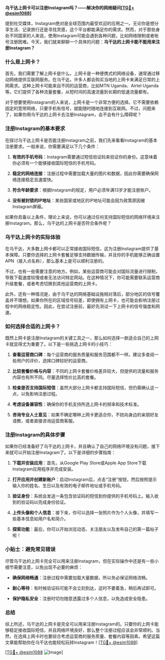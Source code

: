 **乌干达上网卡可以注册Instagram吗？——解决你的网络疑问[[TG💪+ @esim1088](https://t.me/s/esim1088)]**

提到社交媒体，Instagram绝对是全球范围内最受欢迎的应用之一。无论你是想分享生活、记录旅行还是寻找灵感，这个平台都能满足你的需求。然而，对于那些身处不同国家的人来说，使用Instagram可能会遇到各种问题，比如网络限制或者账号注册困难。今天，我们就来聊聊一个具体的问题：**乌干达的上网卡能不能用来注册Instagram？**

### 什么是上网卡？

首先，我们需要了解上网卡是什么。上网卡是一种便携式的网络设备，通常通过移动网络提供互联网服务。在乌干达，许多人都会购买当地的上网卡来满足日常的上网需求。这种上网卡可能来自不同的运营商，比如MTN Uganda、Airtel Uganda等。它们提供了各种流量套餐，从短时间的高速流量到长期的低速流量都有。

对于想要使用Instagram的人来说，上网卡是一个非常方便的选择。它不需要依赖固定的宽带网络，只要手机有信号，就能随时随地连接到互联网。不过，问题来了，如果你用乌干达的上网卡去注册Instagram，会不会有什么障碍呢？

### 注册Instagram的基本要求

在探讨乌干达上网卡是否能注册Instagram之前，我们先来看看Instagram的基本注册要求。一般来说，你需要满足以下几个条件：

1. **有效的手机号码**：Instagram需要通过短信验证码来验证你的身份。这意味着你必须有一个能够接收国际短信的手机号码。
   
2. **稳定的网络连接**：注册过程中需要加载大量的图片和数据，因此你需要确保网络连接稳定且速度快。

3. **符合年龄要求**：根据Instagram的规定，用户必须年满13岁才能注册账户。

4. **没有被封锁的IP地址**：某些国家或地区的IP地址可能会因为政策原因被Instagram屏蔽。

如果你具备以上条件，理论上来说，你可以通过任何支持国际短信的网络环境来注册Instagram。那么，乌干达的上网卡是否符合条件呢？

### 乌干达上网卡的实际体验

在乌干达，大多数上网卡都可以正常接收国际短信，这为注册Instagram提供了基本保障。只要你选择的上网卡套餐足够支持数据传输，并且你的手机能够正确设置APN（接入点名称），那么基本上是可以顺利注册的。

不过，也有一些需要注意的地方。例如，某些运营商可能会对国际流量进行限制，导致下载速度较慢或者无法访问特定网站。在这种情况下，你可能需要联系运营商升级套餐，或者考虑切换到其他运营商的上网卡。

此外，还有一种情况是，由于乌干达的网络基础设施相对落后，部分地区的信号覆盖并不理想。如果你所在的区域信号较差，即使拥有上网卡，也可能会影响注册过程中的网络稳定性。因此，在尝试注册前，最好先测试一下上网卡的信号强度和网速。

### 如何选择合适的上网卡？

既然上网卡是注册Instagram的关键工具之一，那么如何选择一款适合自己的上网卡就显得尤为重要了。以下是一些挑选上网卡的小技巧：

1. **查看运营商口碑**：每个运营商的服务质量和服务范围都不一样。建议多查阅一些用户的评价，选择口碑较好的运营商。

2. **比较套餐价格与内容**：不同的上网卡套餐价格差异较大，但提供的流量和服务内容也有所不同。尽量选择性价比高的套餐。

3. **检查是否支持国际短信**：虽然大部分上网卡都支持国际短信，但仍需确认这一点，以免影响注册过程。

4. **考虑设备兼容性**：确保你的手机支持所选上网卡的频率和技术标准。

5. **咨询专业人士意见**：如果不确定哪种上网卡更适合你，不妨向身边的亲朋好友请教，或者直接咨询运营商客服。

### 注册Instagram的具体步骤

如果你已经准备好了乌干达的上网卡，并且确认了自己的网络环境没有问题，接下来就可以开始注册Instagram了。以下是详细的步骤指南：

1. **下载并安装应用**：首先，从Google Play Store或Apple App Store下载Instagram应用程序并完成安装。

2. **打开应用并创建新账户**：启动Instagram后，点击“注册”按钮，然后按照提示输入你的姓名、生日以及有效的电子邮件地址或手机号码。

3. **验证身份**：系统会发送一条包含验证码的短信到你提供的手机号码上。输入收到的验证码以完成身份验证。

4. **上传头像和个人信息**：接下来，你可以选择一张照片作为个人头像，并填写一些基本信息如用户名和简介。

5. **探索功能**：最后，你可以开始浏览动态、关注朋友以及发布自己的第一篇帖子啦！

### 小贴士：避免常见错误

尽管乌干达的上网卡完全可以用来注册Instagram，但在实际操作中还是有一些小细节需要注意，以免出现不必要的麻烦：

- **确保网络畅通**：注册过程中需要加载大量数据，所以务必保证网络流畅。
  
- **耐心等待**：有时候验证码可能不会立刻到达，这时不要着急，稍后再试即可。
  
- **保护隐私安全**：注册时切勿随意透露过多个人信息，以免造成安全隐患。

### 总结

综上所述，乌干达的上网卡是完全可以用来注册Instagram的。只要你的上网卡能够稳定接收国际短信，并且网络环境良好，那么整个注册过程应该会非常顺利。当然，在选择上网卡时也要综合考虑运营商的服务质量、套餐内容等因素。希望这篇文章能帮助你在乌干达也能轻松玩转Instagram！[[TG💪+ @esim1088](https://t.me/s/esim1088)] 

[[TG💪+ @esim1088](https://t.me/s/esim1088) ![Image](https://i.postimg.cc/4NQfJmqS/Snipaste-2025-05-13-00-14-12.png)]